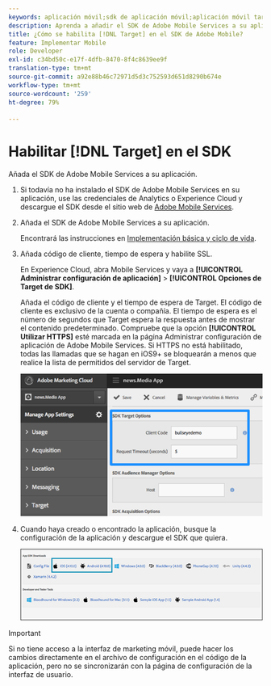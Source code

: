 ```yaml
---
keywords: aplicación móvil;sdk de aplicación móvil;aplicación móvil target;sdk de target móvil;sdk de aplicación móvil; habilitar target en sdk
description: Aprenda a añadir el SDK de Adobe Mobile Services a su aplicación móvil.
title: ¿Cómo se habilita [!DNL Target] en el SDK de Adobe Mobile?
feature: Implementar Mobile
role: Developer
exl-id: c34bd50c-e17f-4dfb-8470-8f4c8639ee9f
translation-type: tm+mt
source-git-commit: a92e88b46c72971d5d3c752593d651d8290b674e
workflow-type: tm+mt
source-wordcount: '259'
ht-degree: 79%

---
```


# Habilitar [!DNL Target] en el SDK

Añada el SDK de Adobe Mobile Services a su aplicación.

1. Si todavía no ha instalado el SDK de Adobe Mobile Services en su aplicación, use las credenciales de Analytics o Experience Cloud y descargue el SDK desde el sitio web de [Adobe Mobile Services](https://mobilemarketing.adobe.com).

1. Añada el SDK de Adobe Mobile Services a su aplicación.

   Encontrará las instrucciones en [Implementación básica y ciclo de vida](https://experienceleague.adobe.com/docs/mobile-services/ios/getting-started-ios/dev-qs.html).

1. Añada código de cliente, tiempo de espera y habilite SSL.

   En Experience Cloud, abra Mobile Services y vaya a **[!UICONTROL Administrar configuración de aplicación]** > **[!UICONTROL Opciones de Target de SDK]**.

   Añada el código de cliente y el tiempo de espera de Target. El código de cliente es exclusivo de la cuenta o compañía. El tiempo de espera es el número de segundos que Target espera la respuesta antes de mostrar el contenido predeterminado. Compruebe que la opción **[!UICONTROL Utilizar HTTPS]** esté marcada en la página Administrar configuración de aplicación de Adobe Mobile Services. Si HTTPS no está habilitado, todas las llamadas que se hagan en iOS9+ se bloquearán a menos que realice la lista de permitidos del servidor de Target.

   ![](assets/mobile-clientcode.png)

1. Cuando haya creado o encontrado la aplicación, busque la configuración de la aplicación y descargue el SDK que quiera.

   ![](assets/download-sdk.png)

>[!IMPORTANT]
>
> Si no tiene acceso a la interfaz de marketing móvil, puede hacer los cambios directamente en el archivo de configuración en el código de la aplicación, pero no se sincronizarán con la página de configuración de la interfaz de usuario.

